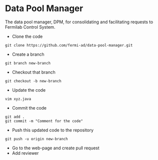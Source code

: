 # Data Pool Manager

The data pool manager, DPM, for consolidating and facilitating requests to Fermilab Control System.

* Clone the code
```
git clone https://github.com/fermi-ad/data-pool-manager.git
```
* Create a branch
```
git branch new-branch
```
* Checkout that branch
```
git checkout -b new-branch
```
* Update the code
```
vim xyz.java
```
* Commit the code
```
git add .
git commit -m "Comment for the code"
```
* Push this updated code to the repository
```
git push -u origin new-branch
```
* Go to the web-page and create pull request
* Add reviewer
